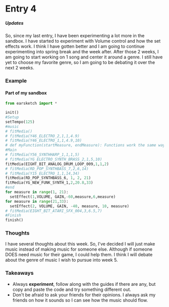 # Entry 4
##### Updates
So, since my last entry, I have been experimenting a lot more in the sandbox. I have started to experiment with Volume control and how the set effects work. I think I have gotten better and I am going to continue experimenting into spring break and the week after. After those 2 weeks, I am going to start working on 1 song and center it around a genre. I still have yet to choose my favorite genre, so I am going to be debating it over the next 2 weeks.
### Example
#### Part of my sandbox
```python
from earsketch import *

init()
#Setup
setTempo(125)
#music
# fitMedia()
# fitMedia(Y46_ELECTRO_2,1,1,4.9)
# fitMedia(Y46_ELECTRO_1,1,4.9,10)
# def myFunction(startMeasure, endMeasure): Functions work the same way like before
#Main
# fitMedia(Y56_SYNTHHARP_1,1,1,5)
# fitMedia(YG_ELECTRO_SYNTH_BRASS_2,1,5,10)
fitMedia(EIGHT_BIT_ANALOG_DRUM_LOOP_009,1,1,2)
# fitMedia(RD_POP_SYNTHBASS_7,2,6,14)
# fitMedia(Y15_ELECTRO_1,1,14,34)
fitMedia(RD_POP_SYNTHBASS_6, 1, 2, 21)
fitMedia(YG_NEW_FUNK_SYNTH_1,2,20.8,33)
#end
for measure in range(1, 21):
  setEffect(1,VOLUME, GAIN,-60,measure,6,measure)
for measure in range(21,33):
  setEffect(2, VOLUME, GAIN, -40, measure, 10, measure)
# fitMedia(EIGHT_BIT_ATARI_SFX_004,3,6.5,7)
#Finish
finish()
```
### Thoughts
I have several thoughts about this week. So, I've decided I will just make music instead of making music for someone else. Although if someone DOES need music for their game, I could help them. I think I will debate about the genre of music I wish to pursue into week 5.
### Takeaways
- Always **experiment**, follow along with the guides if there are any, but copy and paste the code and try something different out.
- Don't be afraid to ask your friends for their opinions. I always ask my friends on how it sounds so I can see how the music should flow.